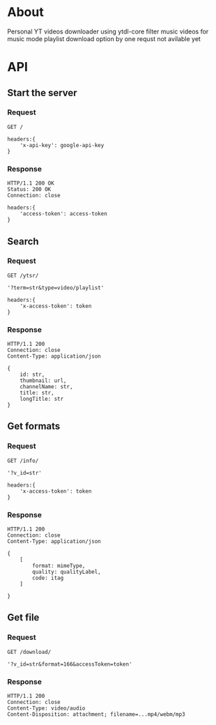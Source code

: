 # About 
Personal  YT videos downloader
using ytdl-core
filter music videos for music mode
playlist download option by one requst not avilable yet

# API

## Start the server

### Request

`GET /`

    headers:{
        'x-api-key': google-api-key
    }

### Response

    HTTP/1.1 200 OK
    Status: 200 OK
    Connection: close

    headers:{
        'access-token': access-token
    }

## Search 

### Request

`GET /ytsr/`

    '?term=str&type=video/playlist'

    headers:{
        'x-access-token': token
    }

### Response

    HTTP/1.1 200
    Connection: close
    Content-Type: application/json

    { 
        id: str,
        thumbnail: url,
        channelName: str,
        title: str, 
        longTitle: str
    }

## Get formats 

### Request

`GET /info/`

    '?v_id=str'

    headers:{
        'x-access-token': token
    }

### Response

    HTTP/1.1 200
    Connection: close
    Content-Type: application/json

    { 
        [
            format: mimeType,
            quality: qualityLabel,
            code: itag 
        ]
      
    }

## Get file

### Request

`GET /download/`

    '?v_id=str&format=166&accessToken=token'

### Response

    HTTP/1.1 200
    Connection: close
    Content-Type: video/audio
    Content-Disposition: attachment; filename=...mp4/webm/mp3
